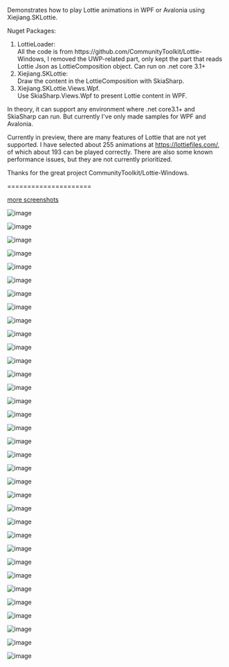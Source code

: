 Demonstrates how to play Lottie animations in WPF or Avalonia using Xiejiang.SKLottie.

Nuget Packages:
<ol>
  <li>LottieLoader:</li>
    All the code is from https://github.com/CommunityToolkit/Lottie-Windows, I removed the UWP-related part, only kept the part that reads Lottie Json as LottieComposition object. Can run on .net core 3.1+
  
  <li>Xiejiang.SKLottie:</li>
    Draw the content in the LottieComposition with SkiaSharp.
  
  <li>Xiejiang.SKLottie.Views.Wpf.</li>
    Use SkiaSharp.Views.Wpf to present Lottie content in WPF.

</ol>
In theory, it can support any environment where .net core3.1+ and SkiaSharp can run. But currently I've only made samples for WPF and Avalonia.

Currently in preview, there are many features of Lottie that are not yet supported. I have selected about 255 animations at https://lottiefiles.com/, of which about 193  can be played correctly.
There are also some known performance issues, but they are not currently prioritized.


Thanks for the great project CommunityToolkit/Lottie-Windows.


=====================

[more screenshots](https://www.cnblogs.com/8u7tgyjire7890/p/15881159.html)

![image](https://github.com/xiejiang2014/Xiejiang.SKLottie.Samples/blob/main/Gallery/lottie%20%E6%B5%8B%E8%AF%951.gif)

![image](https://github.com/xiejiang2014/Xiejiang.SKLottie.Samples/blob/main/Gallery/lottie%20%E6%B5%8B%E8%AF%952.gif)

![image](https://github.com/xiejiang2014/Xiejiang.SKLottie.Samples/blob/main/Gallery/lottie%20%E6%B5%8B%E8%AF%953.gif)

![image](https://github.com/xiejiang2014/Xiejiang.SKLottie.Samples/blob/main/Gallery/lottie%20%E6%B5%8B%E8%AF%954.gif)

![image](https://github.com/xiejiang2014/Xiejiang.SKLottie.Samples/blob/main/Gallery/lottie%20%E6%B5%8B%E8%AF%955.gif)

![image](https://github.com/xiejiang2014/Xiejiang.SKLottie.Samples/blob/main/Gallery/lottie%20%E6%B5%8B%E8%AF%956.gif)

![image](https://github.com/xiejiang2014/Xiejiang.SKLottie.Samples/blob/main/Gallery/lottie%20%E6%B5%8B%E8%AF%957.gif)

![image](https://github.com/xiejiang2014/Xiejiang.SKLottie.Samples/blob/main/Gallery/%E5%8A%A8%E7%94%BB.gif)

![image](https://github.com/xiejiang2014/Xiejiang.SKLottie.Samples/blob/main/Gallery/%E5%8A%A8%E7%94%BB8.gif)

![image](https://github.com/xiejiang2014/Xiejiang.SKLottie.Samples/blob/main/Gallery/%E5%8A%A8%E7%94%BB9.gif)

![image](https://github.com/xiejiang2014/Xiejiang.SKLottie.Samples/blob/main/Gallery/%E5%8A%A8%E7%94%BB10.gif)

![image](https://github.com/xiejiang2014/Xiejiang.SKLottie.Samples/blob/main/Gallery/%E5%8A%A8%E7%94%BB11.gif)

![image](https://github.com/xiejiang2014/Xiejiang.SKLottie.Samples/blob/main/Gallery/%E5%8A%A8%E7%94%BB12.gif)

![image](https://github.com/xiejiang2014/Xiejiang.SKLottie.Samples/blob/main/Gallery/%E5%8A%A8%E7%94%BB13.gif)

![image](https://github.com/xiejiang2014/Xiejiang.SKLottie.Samples/blob/main/Gallery/%E5%8A%A8%E7%94%BB14.gif)

![image](https://github.com/xiejiang2014/Xiejiang.SKLottie.Samples/blob/main/Gallery/%E5%8A%A8%E7%94%BB15.gif)

![image](https://github.com/xiejiang2014/Xiejiang.SKLottie.Samples/blob/main/Gallery/%E5%8A%A8%E7%94%BB16.gif)

![image](https://github.com/xiejiang2014/Xiejiang.SKLottie.Samples/blob/main/Gallery/%E5%8A%A8%E7%94%BB17.gif)

![image](https://github.com/xiejiang2014/Xiejiang.SKLottie.Samples/blob/main/Gallery/%E5%8A%A8%E7%94%BB18.gif)

![image](https://github.com/xiejiang2014/Xiejiang.SKLottie.Samples/blob/main/Gallery/%E5%8A%A8%E7%94%BB19.gif)

![image](https://github.com/xiejiang2014/Xiejiang.SKLottie.Samples/blob/main/Gallery/%E5%8A%A8%E7%94%BB20.gif)

![image](https://github.com/xiejiang2014/Xiejiang.SKLottie.Samples/blob/main/Gallery/%E5%8A%A8%E7%94%BB21.gif)

![image](https://github.com/xiejiang2014/Xiejiang.SKLottie.Samples/blob/main/Gallery/%E5%8A%A8%E7%94%BB22.gif)

![image](https://github.com/xiejiang2014/Xiejiang.SKLottie.Samples/blob/main/Gallery/%E5%8A%A8%E7%94%BB23.gif)

![image](https://github.com/xiejiang2014/Xiejiang.SKLottie.Samples/blob/main/Gallery/%E5%8A%A8%E7%94%BB24.gif)

![image](https://github.com/xiejiang2014/Xiejiang.SKLottie.Samples/blob/main/Gallery/%E5%8A%A8%E7%94%BB25.gif)

![image](https://github.com/xiejiang2014/Xiejiang.SKLottie.Samples/blob/main/Gallery/%E5%8A%A8%E7%94%BB26.gif)

![image](https://github.com/xiejiang2014/Xiejiang.SKLottie.Samples/blob/main/Gallery/%E5%8A%A8%E7%94%BB27.gif)

![image](https://github.com/xiejiang2014/Xiejiang.SKLottie.Samples/blob/main/Gallery/%E5%8A%A8%E7%94%BB28.gif)

![image](https://github.com/xiejiang2014/Xiejiang.SKLottie.Samples/blob/main/Gallery/%E5%8A%A8%E7%94%BB29.gif)

![image](https://github.com/xiejiang2014/Xiejiang.SKLottie.Samples/blob/main/Gallery/%E5%8A%A8%E7%94%BB30.gif)

![image](https://github.com/xiejiang2014/Xiejiang.SKLottie.Samples/blob/main/Gallery/%E5%8A%A8%E7%94%BB31.gif)

![image](https://github.com/xiejiang2014/Xiejiang.SKLottie.Samples/blob/main/Gallery/%E5%8A%A8%E7%94%BB32.gif)

![image](https://github.com/xiejiang2014/Xiejiang.SKLottie.Samples/blob/main/Gallery/%E5%8A%A8%E7%94%BB33.gif)


